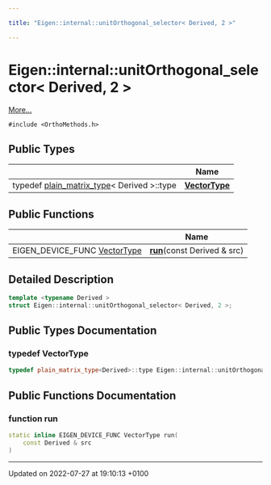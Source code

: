 ```yaml
---

title: "Eigen::internal::unitOrthogonal_selector< Derived, 2 >"

---
```


# Eigen::internal::unitOrthogonal_selector< Derived, 2 >



 [More...](#detailed-description)


`#include <OrthoMethods.h>`

## Public Types

|                | Name           |
| -------------- | -------------- |
| typedef <a href="http://example.org/classes/structeigen_1_1internal_1_1plain__matrix__type/">plain_matrix_type</a>< Derived >::type | **[VectorType](http://example.org/classes/structeigen_1_1internal_1_1unitorthogonal__selector_3_01derived_00_012_01_4/#typedef-vectortype)**  |

## Public Functions

|                | Name           |
| -------------- | -------------- |
| EIGEN_DEVICE_FUNC <a href="http://example.org/classes/structeigen_1_1internal_1_1unitorthogonal__selector_3_01derived_00_012_01_4/#typedef-vectortype">VectorType</a> | **[run](http://example.org/classes/structeigen_1_1internal_1_1unitorthogonal__selector_3_01derived_00_012_01_4/#function-run)**(const Derived & src) |

## Detailed Description

```cpp
template <typename Derived >
struct Eigen::internal::unitOrthogonal_selector< Derived, 2 >;
```

## Public Types Documentation

### typedef VectorType

```cpp
typedef plain_matrix_type<Derived>::type Eigen::internal::unitOrthogonal_selector< Derived, 2 >::VectorType;
```


## Public Functions Documentation

### function run

```cpp
static inline EIGEN_DEVICE_FUNC VectorType run(
    const Derived & src
)
```


-------------------------------

Updated on 2022-07-27 at 19:10:13 +0100